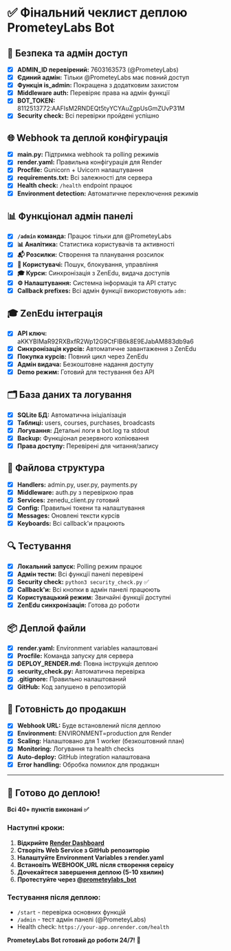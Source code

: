 # ✅ Фінальний чеклист деплою PrometeyLabs Bot

## 🔐 Безпека та адмін доступ

- [x] **ADMIN_ID перевірений:** 7603163573 (@PrometeyLabs)
- [x] **Єдиний адмін:** Тільки @PrometeyLabs має повний доступ
- [x] **Функція is_admin:** Покращена з додатковим захистом
- [x] **Middleware auth:** Перевіряє права на адмін функції
- [x] **BOT_TOKEN:** 8112513772:AAFIsM2RNDEQt5tyYCYAuZgpUsGmZUvP31M
- [x] **Security check:** Всі перевірки пройдені успішно

## 🌐 Webhook та деплой конфігурація

- [x] **main.py:** Підтримка webhook та polling режимів
- [x] **render.yaml:** Правильна конфігурація для Render
- [x] **Procfile:** Gunicorn + Uvicorn налаштування
- [x] **requirements.txt:** Всі залежності для сервера
- [x] **Health check:** `/health` endpoint працює
- [x] **Environment detection:** Автоматичне переключення режимів

## 📊 Функціонал адмін панелі

- [x] **`/admin` команда:** Працює тільки для @PrometeyLabs
- [x] **📊 Аналітика:** Статистика користувачів та активності
- [x] **📬 Розсилки:** Створення та планування розсилок
- [x] **👥 Користувачі:** Пошук, блокування, управління
- [x] **🎓 Курси:** Синхронізація з ZenEdu, видача доступів
- [x] **⚙️ Налаштування:** Системна інформація та API статус
- [x] **Callback prefixes:** Всі адмін функції використовують `adm:`

## 🎓 ZenEdu інтеграція

- [x] **API ключ:** aKKYBIMaR92RXBxfR2Wp12G9CtFIB6k8E9EJabAM883db9a6
- [x] **Синхронізація курсів:** Автоматичне завантаження з ZenEdu
- [x] **Покупка курсів:** Повний цикл через ZenEdu
- [x] **Адмін видача:** Безкоштовне надання доступу
- [x] **Demo режим:** Готовий для тестування без API

## 🗂️ База даних та логування

- [x] **SQLite БД:** Автоматична ініціалізація
- [x] **Таблиці:** users, courses, purchases, broadcasts
- [x] **Логування:** Детальні логи в bot.log та stdout
- [x] **Backup:** Функціонал резервного копіювання
- [x] **Права доступу:** Перевірені для читання/запису

## 📁 Файлова структура

- [x] **Handlers:** admin.py, user.py, payments.py
- [x] **Middleware:** auth.py з перевіркою прав
- [x] **Services:** zenedu_client.py готовий
- [x] **Config:** Правильні токени та налаштування
- [x] **Messages:** Оновлені тексти курсів
- [x] **Keyboards:** Всі callback'и працюють

## 🔍 Тестування

- [x] **Локальний запуск:** Polling режим працює
- [x] **Адмін тести:** Всі функції панелі перевірені
- [x] **Security check:** `python3 security_check.py` ✅
- [x] **Callback'и:** Всі кнопки в адмін панелі працюють
- [x] **Користувацький режим:** Звичайні функції доступні
- [x] **ZenEdu синхронізація:** Готова до роботи

## 📦 Деплой файли

- [x] **render.yaml:** Environment variables налаштовані
- [x] **Procfile:** Команда запуску для сервера
- [x] **DEPLOY_RENDER.md:** Повна інструкція деплою
- [x] **security_check.py:** Автоматична перевірка
- [x] **.gitignore:** Правильно налаштований
- [x] **GitHub:** Код запушено в репозиторій

## 🎯 Готовність до продакшн

- [x] **Webhook URL:** Буде встановлений після деплою
- [x] **Environment:** ENVIRONMENT=production для Render
- [x] **Scaling:** Налаштовано для 1 worker (безкоштовний план)
- [x] **Monitoring:** Логування та health checks
- [x] **Auto-deploy:** GitHub integration налаштована
- [x] **Error handling:** Обробка помилок для продакшн

---

## 🚀 Готово до деплою!

**Всі 40+ пунктів виконані ✅**

### Наступні кроки:

1. **Відкрийте [Render Dashboard](https://dashboard.render.com/)**
2. **Створіть Web Service з GitHub репозиторію**
3. **Налаштуйте Environment Variables з render.yaml**
4. **Встановіть WEBHOOK_URL після створення сервісу**
5. **Дочекайтеся завершення деплою (5-10 хвилин)**
6. **Протестуйте через [@prometeylabs_bot](https://t.me/prometeylabs_bot)**

### Тестування після деплою:
- `/start` - перевірка основних функцій
- `/admin` - тест адмін панелі (@PrometeyLabs)
- Health check: `https://your-app.onrender.com/health`

**PrometeyLabs Bot готовий до роботи 24/7! 🎉** 